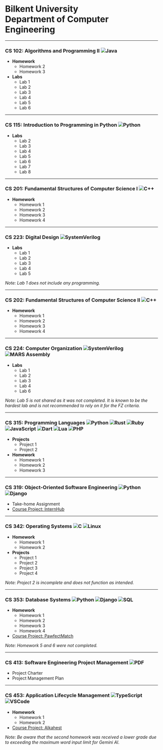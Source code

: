 # Bilkent University<br/>Department of Computer Engineering

---

### CS 102: Algorithms and Programming II ![Java](https://img.shields.io/badge/Java-ED8B00?style=for-the-badge&logo=java&logoColor=white&style=flat-square)

- **Homework**
  - Homework 2
  - Homework 3
- **Labs**
  - Lab 1
  - Lab 2
  - Lab 3
  - Lab 4
  - Lab 5
  - Lab 6

---

### CS 115: Introduction to Programming in Python ![Python](https://img.shields.io/badge/Python-3776AB?style=for-the-badge&logo=python&logoColor=white&style=flat-square)

- **Labs**
  - Lab 2
  - Lab 3
  - Lab 4
  - Lab 5
  - Lab 6
  - Lab 7
  - Lab 8

---

### CS 201: Fundamental Structures of Computer Science I ![C++](https://img.shields.io/badge/C++-00599C?style=for-the-badge&logo=c%2B%2B&logoColor=white&style=flat-square)

- **Homework**
  - Homework 1
  - Homework 2
  - Homework 3
  - Homework 4

---

### CS 223: Digital Design ![SystemVerilog](https://img.shields.io/badge/SystemVerilog-FFB71B?style=for-the-badge&logoColor=white&style=flat-square)

- **Labs**
  - Lab 1
  - Lab 2
  - Lab 3
  - Lab 4
  - Lab 5

*Note: Lab 1 does not include any programming.*

---

### CS 202: Fundamental Structures of Computer Science II ![C++](https://img.shields.io/badge/C++-00599C?style=for-the-badge&logo=c%2B%2B&logoColor=white&style=flat-square)

- **Homework**
  - Homework 1
  - Homework 2
  - Homework 3
  - Homework 4

---

### CS 224: Computer Organization ![SystemVerilog](https://img.shields.io/badge/SystemVerilog-FFB71B?style=for-the-badge&logoColor=white&style=flat-square) ![MARS Assembly](https://img.shields.io/badge/MARS_Assembly-0078D6?style=for-the-badge&logo=assemblyscript&logoColor=white&style=flat-square)

- **Labs**
  - Lab 1
  - Lab 2
  - Lab 3
  - Lab 4
  - Lab 6

*Note: Lab 5 is not shared as it was not completed. It is known to be the hardest lab and is not recommended to rely on it for the FZ criteria.*

---

### CS 315: Programming Languages ![Python](https://img.shields.io/badge/Python-3776AB?style=for-the-badge&logo=python&logoColor=white&style=flat-square) ![Rust](https://img.shields.io/badge/Rust-000000?style=for-the-badge&logo=rust&logoColor=white&style=flat-square) ![Ruby](https://img.shields.io/badge/Ruby-CC342D?style=for-the-badge&logo=ruby&logoColor=white&style=flat-square) ![JavaScript](https://img.shields.io/badge/JavaScript-F7DF1E?style=for-the-badge&logo=javascript&logoColor=black&style=flat-square) ![Dart](https://img.shields.io/badge/Dart-0175C2?style=for-the-badge&logo=dart&logoColor=white&style=flat-square) ![Lua](https://img.shields.io/badge/Lua-2C2D72?style=for-the-badge&logo=lua&logoColor=white&style=flat-square) ![PHP](https://img.shields.io/badge/PHP-777BB4?style=for-the-badge&logo=php&logoColor=white&style=flat-square)

- **Projects**
  - Project 1
  - Project 2
- **Homework**
  - Homework 1
  - Homework 2
  - Homework 3

---

### CS 319: Object-Oriented Software Engineering ![Python](https://img.shields.io/badge/Python-3776AB?style=for-the-badge&logo=python&logoColor=white) ![Django](https://img.shields.io/badge/Django-092E20?style=for-the-badge&logo=django&logoColor=white&style=flat-square)

- Take-home Assignment
- [Course Project: InternHub](https://github.com/Tuna-Onguner/InternHub)

---

### CS 342: Operating Systems ![C](https://img.shields.io/badge/C-A8B9CC?style=for-the-badge&style=flat-square) ![Linux](https://img.shields.io/badge/Linux-FCC624?style=for-the-badge&logo=linux&logoColor=blac&style=flat-square)

- **Homework**
  - Homework 1
  - Homework 2
- **Projects**
  - Project 1
  - Project 2
  - Project 3
  - Project 4

*Note: Project 2 is incomplete and does not function as intended.*

---

### CS 353: Database Systems ![Python](https://img.shields.io/badge/Python-3776AB?style=for-the-badge&logo=python&logoColor=white&style=flat-square) ![Django](https://img.shields.io/badge/Django-092E20?style=for-the-badge&logo=django&logoColor=white&style=flat-square) ![SQL](https://img.shields.io/badge/SQL-4479A1?style=for-the-badge&logo=sql&logoColor=white&style=flat-square)

- **Homework**
  - Homework 1
  - Homework 2
  - Homework 3
  - Homework 4
- [Course Project: PawfectMatch](https://github.com/Tuna-Onguner/PawfectMatch)

*Note: Homework 5 and 6 were not completed.*

---

### CS 413: Software Engineering Project Management ![PDF](https://img.shields.io/badge/PDF-E2231A?style=for-the-badge&logo=adobeacrobatreader&logoColor=white&labelColor=red&color=red&style=flat-square)

- Project Charter
- Project Management Plan

---

### CS 453: Application Lifecycle Management ![TypeScript](https://img.shields.io/badge/TypeScript-007ACC?style=for-the-badge&logo=typescript&logoColor=white&labelColor=blue&style=flat-square) ![VSCode](https://img.shields.io/badge/VSCode-007ACC?style=for-the-badge&logo=visual-studio-code&style=flat-square)

- **Homework**
  - Homework 1
  - Homework 2
- [Course Project: Alkahest](https://github.com/Tuna-Onguner/Alkahest)

*Note: Be aware that the second homework was received a lower grade due to exceeding the maximum word input limit for Gemini AI.*
